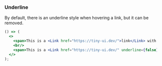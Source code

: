 <demo>

### Underline

By default, there is an underline style when hovering a link, but it can be removed.

```jsx live
() => (
  <>
    <span>This is a <Link href="https://tiny-ui.dev/">link</Link> with underline style.</span>
    <br/>
    <span>This is a <Link href="https://tiny-ui.dev/" underline={false}>link</Link> without underline style.</span>
  </>
);
```

</demo>

